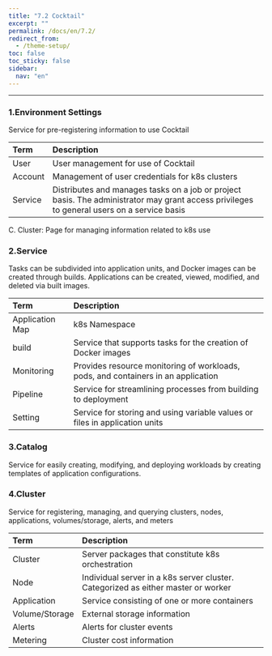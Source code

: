 ```yaml
---
title: "7.2 Cocktail"
excerpt: ""
permalink: /docs/en/7.2/
redirect_from:
  - /theme-setup/
toc: false
toc_sticky: false
sidebar:
  nav: "en"
---
```



---
### 1.Environment Settings

Service for pre-registering information to use Cocktail

| **Term** | **Description** |
| :--- | :--- |
| User | User management for use of Cocktail |
| Account | Management of user credentials for k8s clusters |
| Service | Distributes and manages tasks on a job or project basis. The administrator may grant access privileges to general users on a service basis |

C. Cluster: Page for managing information related to k8s use

### 2.Service

Tasks can be subdivided into application units, and Docker images can be created through builds. Applications can be created, viewed, modified, and deleted via built images.

| **Term** | **Description** |
| :--- | :--- |
| Application Map | k8s Namespace |
| build | Service that supports tasks for the creation of Docker images |
| Monitoring | Provides resource monitoring of workloads, pods, and containers in an application |
| Pipeline | Service for streamlining processes from building to deployment |
| Setting | Service for storing and using variable values or files in application units |

### 3.Catalog

Service for easily creating, modifying, and deploying workloads by creating templates of application configurations.

### 4.Cluster

Service for registering, managing, and querying clusters, nodes, applications, volumes/storage, alerts, and meters

| **Term** | **Description** |
| :--- | :--- |
| Cluster | Server packages that constitute k8s orchestration |
| Node | Individual server in a k8s server cluster. Categorized as either master or worker |
| Application | Service consisting of one or more containers |
| Volume/Storage | External storage information |
| Alerts | Alerts for cluster events |
| Metering | Cluster cost information |
